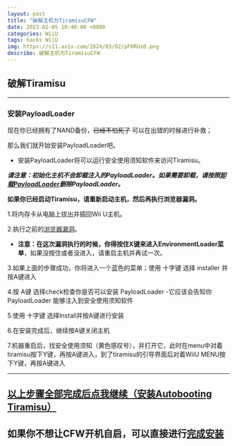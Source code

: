 ```yaml
---
layout: post
title: "破解主机为TiramisuCFW"
date: 2023-02-05 10:40:00 +0800
categories: WiiU
tags: hacks WiiU
img: https://s11.ax1x.com/2024/03/02/pF0RUs0.png
describe: 破解主机为TiramisuCFW
---
```


## 破解Tiramisu

<hr />

### 安装PayloadLoader

现在你已经拥有了NAND备份，~~已经不怕死了~~ 可以在出错的时候进行补救；

那么我们就开始安装PayloadLoader吧。
- 安装PayloadLoader将可以运行安全使用须知软件来访问Tiramisu。

**_请注意：初始化主机不会卸载注入的PayloadLoader。如果需要卸载，请按照[卸载PayloadLoader](https://littleFIve233.GitHub.io/wiiu/2023/02/01/uninstall-PayloadLoader.html)删除PayloadLoader。_**

**如果你已经启动Tiramisu，请重新启动主机，然后再执行浏览器漏洞。**

1.将内存卡从电脑上拔出并插回Wii U主机。

2.执行之前的[浏览器漏洞](https://littleFIve233.GitHub.io/wiiu/2023/02/05/prepare-Tiramisu.html#%E6%B5%8F%E8%A7%88%E5%99%A8%E6%BC%8F%E6%B4%9E)。

- **注意：在这次漏洞执行的时候，你得按住X键来进入EnvironmentLoader菜单**，如果没按住或者没进入，请重启主机并再试一次。

3.如果上面的步骤成功，你将进入一个蓝色的菜单；使用 十字键 选择 installer 并按A键进入

4.按 A键 选择check检查你是否可以安装 PayloadLoader
  -它应该会告知你 PayloadLoader 能够注入到安全使用须知软件

5.使用 十字键 选择Install并按A键进行安装

6.在安装完成后，继续按A键关闭主机

7.机器重启后，找安全使用须知（黄色感叹号），并打开它，此时在menu中对着tiramisu按下Y键，再按A键进入，到了tiramisu的引导界面后对着WiiU MENU按下Y键，再按A键进入

<hr />

## [以上步骤全部完成后点我继续（安装Autobooting Tiramisu）](https://littleFIve233.GitHub.io/wiiu/2023/02/04/Autobooting-Tiramisu.html)

## 如果你不想让CFW开机自启，可以直接进行[完成安装](https://littleFIve233.GitHub.io/wiiu/2023/02/05/finish-install.html)
